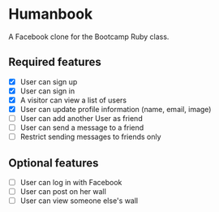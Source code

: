 # Humanbook

A Facebook clone for the Bootcamp Ruby class.


## Required features

- [x] User can sign up
- [x] User can sign in
- [x] A visitor can view a list of users
- [x] User can update profile information (name, email, image)
- [ ] User can add another User as friend
- [ ] User can send a message to a friend
- [ ] Restrict sending messages to friends only

## Optional features

- [ ] User can log in with Facebook
- [ ] User can post on her wall
- [ ] User can view someone else's wall
